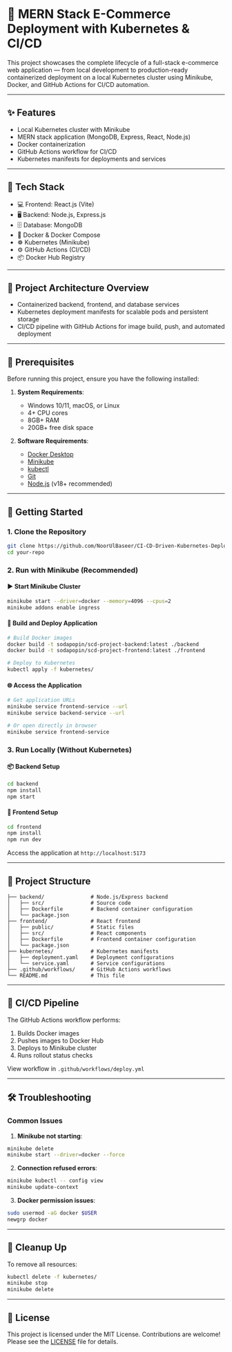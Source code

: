 # 🚀 MERN Stack E-Commerce Deployment with Kubernetes & CI/CD

This project showcases the complete lifecycle of a full-stack e-commerce web application — from local development to production-ready containerized deployment on a local Kubernetes cluster using Minikube, Docker, and GitHub Actions for CI/CD automation.

---

## ✨ Features

- Local Kubernetes cluster with Minikube
- MERN stack application (MongoDB, Express, React, Node.js)
- Docker containerization
- GitHub Actions workflow for CI/CD
- Kubernetes manifests for deployments and services

---

## 🔧 Tech Stack

- 💻 Frontend: React.js (Vite)
- 🖥 Backend: Node.js, Express.js
- 🗄 Database: MongoDB
- 🐳 Docker & Docker Compose
- ☸️ Kubernetes (Minikube)
- ⚙️ GitHub Actions (CI/CD)
- 📦 Docker Hub Registry

---

## 📸 Project Architecture Overview
- Containerized backend, frontend, and database services
- Kubernetes deployment manifests for scalable pods and persistent storage
- CI/CD pipeline with GitHub Actions for image build, push, and automated deployment

---

## 🧰 Prerequisites

Before running this project, ensure you have the following installed:

1. **System Requirements**:
   - Windows 10/11, macOS, or Linux
   - 4+ CPU cores
   - 8GB+ RAM
   - 20GB+ free disk space

2. **Software Requirements**:
   - [Docker Desktop](https://www.docker.com/products/docker-desktop)
   - [Minikube](https://minikube.sigs.k8s.io/docs/start/)
   - [kubectl](https://kubernetes.io/docs/tasks/tools/)
   - [Git](https://git-scm.com/downloads)
   - [Node.js](https://nodejs.org/) (v18+ recommended)

---

## 🏁 Getting Started

### 1. Clone the Repository

```bash
git clone https://github.com/NoorUlBaseer/CI-CD-Driven-Kubernetes-Deployment-of-MERN-App.git
cd your-repo
```

### 2. Run with Minikube (Recommended)

#### ▶️ Start Minikube Cluster

```bash
minikube start --driver=docker --memory=4096 --cpus=2
minikube addons enable ingress
```

#### 🐳 Build and Deploy Application

```bash
# Build Docker images
docker build -t sodapopin/scd-project-backend:latest ./backend
docker build -t sodapopin/scd-project-frontend:latest ./frontend

# Deploy to Kubernetes
kubectl apply -f kubernetes/
```

#### 🌐 Access the Application

```bash
# Get application URLs
minikube service frontend-service --url
minikube service backend-service --url

# Or open directly in browser
minikube service frontend-service
```

### 3. Run Locally (Without Kubernetes)

#### 📦 Backend Setup

```bash
cd backend
npm install
npm start
```

#### 🎨 Frontend Setup

```bash
cd frontend
npm install
npm run dev
```

Access the application at `http://localhost:5173`

---

## 📁 Project Structure

```
├── backend/               # Node.js/Express backend
│   ├── src/               # Source code
│   ├── Dockerfile         # Backend container configuration
│   └── package.json
├── frontend/              # React frontend
│   ├── public/            # Static files
│   ├── src/               # React components
│   ├── Dockerfile         # Frontend container configuration
│   └── package.json
├── kubernetes/            # Kubernetes manifests
│   ├── deployment.yaml    # Deployment configurations
│   └── service.yaml       # Service configurations
├── .github/workflows/     # GitHub Actions workflows
└── README.md              # This file
```

---

## 🔁 CI/CD Pipeline

The GitHub Actions workflow performs:
1. Builds Docker images
2. Pushes images to Docker Hub
3. Deploys to Minikube cluster
4. Runs rollout status checks

View workflow in `.github/workflows/deploy.yml`

---

## 🛠 Troubleshooting

### Common Issues

1. **Minikube not starting**:
```bash
minikube delete
minikube start --driver=docker --force
```

2. **Connection refused errors**:
```bash
minikube kubectl -- config view
minikube update-context
```

3. **Docker permission issues**:
```bash
sudo usermod -aG docker $USER
newgrp docker
```

---

## 🧹 Cleanup Up

To remove all resources:
```bash
kubectl delete -f kubernetes/
minikube stop
minikube delete
```

---

## 📜 License 
This project is licensed under the MIT License. Contributions are welcome! Please see the [LICENSE](LICENSE.txt) file for details.
